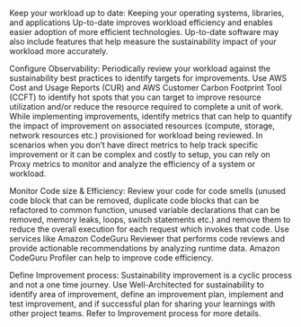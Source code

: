 Keep your workload up to date: Keeping your operating systems, libraries, and applications Up-to-date improves workload efficiency and enables easier adoption of more efficient technologies. Up-to-date software may also include features that help measure the sustainability impact of your workload more accurately.

Configure Observability: Periodically review your workload against the sustainability best practices to identify targets for improvements. Use AWS Cost and Usage Reports (CUR) and AWS Customer Carbon Footprint Tool (CCFT) to identify hot spots that you can target to improve resource utilization and/or reduce the resource required to complete a unit of work. While implementing improvements, identify metrics that can help to quantify the impact of improvement on associated resources (compute, storage, network resources etc.) provisioned for workload being reviewed. In scenarios when you don’t have direct metrics to help track specific improvement or it can be complex and costly to setup, you can rely on Proxy metrics to monitor and analyze the efficiency of a system or workload.

Monitor Code size & Efficiency: Review your code for code smells (unused code block that can be removed, duplicate code blocks that can be refactored to common function, unused variable declarations that can be removed, memory leaks, loops, switch statements etc.) and remove them to reduce the overall execution for each request which invokes that code. Use services like Amazon CodeGuru Reviewer that performs code reviews and provide actionable recommendations by analyzing runtime data. Amazon CodeGuru Profiler can help to improve code efficiency.

Define Improvement process: Sustainability improvement is a cyclic process and not a one time journey. Use Well-Architected for sustainability to identify area of improvement, define an improvement plan, implement and test improvement, and if successful plan for sharing your learnings with other project teams. Refer to Improvement process for more details.
